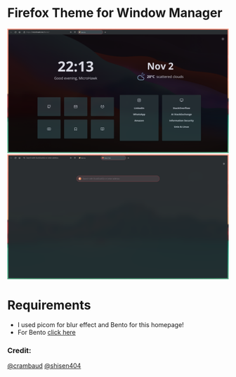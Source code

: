 # Firefox Theme for Window Manager

![Firefox Style](/.screenshots/1.png)
![Firefox Style](/.screenshots/2.png)

# Requirements

* I used picom for blur effect and Bento for this homepage!
* For Bento [click here](https://github.com/micro-hawk/Bento/)


### Credit:
[@crambaud](https://github.com/crambaud/waterfall)
[@shisen404](https://github.com/shisen404/Bento)

